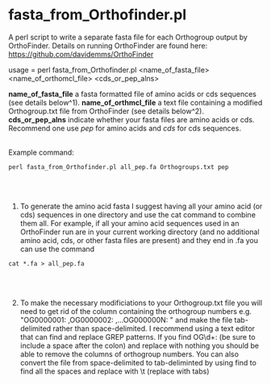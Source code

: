 
# fasta_from_Orthofinder.pl

A perl script to write a separate fasta file for each Orthogroup output by OrthoFinder. Details on running OrthoFinder are found here: https://github.com/davidemms/OrthoFinder

usage = perl fasta_from_Orthofinder.pl <name_of_fasta_file> <name_of_orthomcl_file> <cds_or_pep_alns>

**name_of_fasta_file**		a fasta formatted file of amino acids or cds sequences (see details below^1). 
**name_of_orthmcl_file**		a text file containing a modified Orthogroup.txt file from OrthoFinder (see details below^2).
**cds_or_pep_alns**		indicate whether your fasta files are amino acids or cds. Recommend one use *pep* for amino acids and *cds* for cds sequences.
<br><br>

Example command:

```{r}
perl fasta_from_Orthofinder.pl all_pep.fa Orthogroups.txt pep
```
<br><br>

1. To generate the amino acid fasta I suggest having all your amino acid (or cds) sequences in one directory and use the cat command to combine them all. For example, if all your amino acid sequences used in an OrthoFinder run are in your current working directory (and no additional amino acid, cds, or other fasta files are present) and they end in .fa you can use the command

```{r}
cat *.fa > all_pep.fa
```
<br><br>

2. To make the necessary modificiations to your Orthogroup.txt file you will need to get rid of the column containing the orthogroup numbers e.g. "OG0000001: ,OG0000002: ,...OG000000N: " and make the file tab-delimited rather than space-delimited. I recommend using a text editor that can find and replace GREP patterns. If you find OG\d+:  (be sure to include a space after the colon) and replace with nothing you should be able to remove the columns of orthogroup numbers. You can also convert the file from space-delimited to tab-deliminted by using find to find all the spaces and replace with \t (replace with tabs) 
<br><br>
